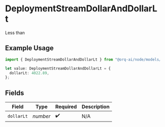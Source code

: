 # DeploymentStreamDollarAndDollarLt

Less than

## Example Usage

```typescript
import { DeploymentStreamDollarAndDollarLt } from "@orq-ai/node/models/operations";

let value: DeploymentStreamDollarAndDollarLt = {
  dollarLt: 4022.89,
};
```

## Fields

| Field              | Type               | Required           | Description        |
| ------------------ | ------------------ | ------------------ | ------------------ |
| `dollarLt`         | *number*           | :heavy_check_mark: | N/A                |